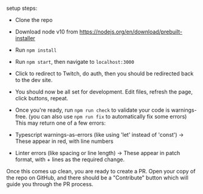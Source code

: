 setup steps:
- Clone the repo
- Download node v10 from https://nodejs.org/en/download/prebuilt-installer
- Run `npm install`
- Run `npm start`, then navigate to `localhost:3000`
- Click to redirect to Twitch, do auth, then you should be redirected back to the dev site.
- You should now be all set for development. Edit files, refresh the page, click buttons, repeat.

- Once you're ready, run `npm run check` to validate your code is warnings-free.
(you can also use `npm run fix` to automatically fix some errors)
This may return one of a few errors:
- Typescript warnings-as-errors (like using 'let' instead of 'const') -> These appear in red, with line numbers
- Linter errors (like spacing or line length) -> These appear in patch format, with + lines as the required change.

Once this comes up clean, you are ready to create a PR. Open your copy of the repo on GitHub,
  and there should be a "Contribute" button which will guide you through the PR process.
